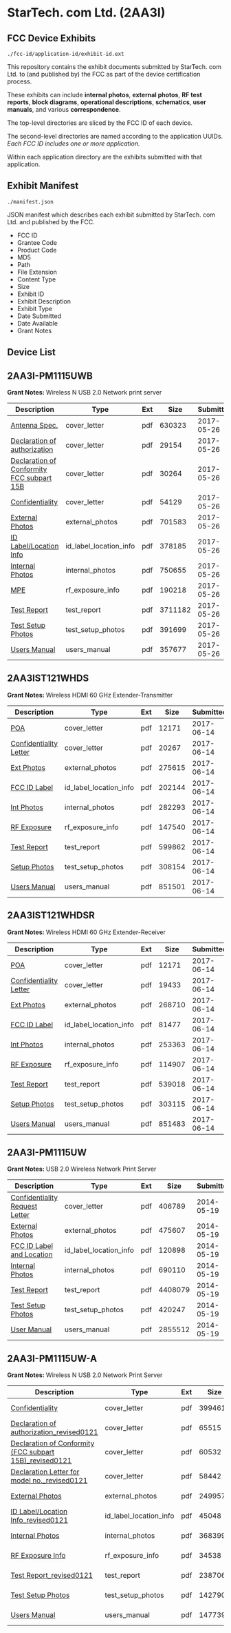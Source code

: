 # StarTech. com Ltd. (2AA3I)
## FCC Device Exhibits

```
./fcc-id/application-id/exhibit-id.ext
```

This repository contains the exhibit documents submitted by StarTech. com Ltd. to (and published by) the FCC as part of the device certification process.

These exhibits can include **internal photos**, **external photos**, **RF test reports**, **block diagrams**, **operational descriptions**, **schematics**, **user manuals**, and various **correspondence**.

The top-level directories are sliced by the FCC ID of each device.

The second-level directories are named according to the application UUIDs. *Each FCC ID includes one or more application.*

Within each application directory are the exhibits submitted with that application. 

## Exhibit Manifest

```
./manifest.json
```

JSON manifest which describes each exhibit submitted by StarTech. com Ltd. and published by the FCC.

- FCC ID
- Grantee Code
- Product Code
- MD5
- Path
- File Extension
- Content Type
- Size
- Exhibit ID
- Exhibit Description
- Exhibit Type
- Date Submitted
- Date Available
- Grant Notes

## Device List
## 2AA3I-PM1115UWB
**Grant Notes:** Wireless N USB 2.0 Network print server

| Description | Type | Ext | Size | Submitted | Available |
| ----------- | ---- | --- | ---- | --------- | --------- |
| [Antenna Spec.](2AA3I-PM1115UWB/43a7a477c804771e7efe757da1e7d1ee/3403904.pdf) | cover_letter | pdf | 630323 | 2017-05-26 | 2017-05-31 |
| [Declaration of authorization](2AA3I-PM1115UWB/43a7a477c804771e7efe757da1e7d1ee/3403913.pdf) | cover_letter | pdf | 29154 | 2017-05-26 | 2017-05-31 |
| [Declaration of Conformity FCC subpart 15B](2AA3I-PM1115UWB/43a7a477c804771e7efe757da1e7d1ee/3403914.pdf) | cover_letter | pdf | 30264 | 2017-05-26 | 2017-05-31 |
| [Confidentiality](2AA3I-PM1115UWB/43a7a477c804771e7efe757da1e7d1ee/3403915.pdf) | cover_letter | pdf | 54129 | 2017-05-26 | 2017-05-31 |
| [External Photos](2AA3I-PM1115UWB/43a7a477c804771e7efe757da1e7d1ee/3403908.pdf) | external_photos | pdf | 701583 | 2017-05-26 | 2017-05-31 |
| [ID Label/Location Info](2AA3I-PM1115UWB/43a7a477c804771e7efe757da1e7d1ee/3403910.pdf) | id_label_location_info | pdf | 378185 | 2017-05-26 | 2017-05-31 |
| [Internal Photos](2AA3I-PM1115UWB/43a7a477c804771e7efe757da1e7d1ee/3403909.pdf) | internal_photos | pdf | 750655 | 2017-05-26 | 2017-05-31 |
| [MPE](2AA3I-PM1115UWB/43a7a477c804771e7efe757da1e7d1ee/3403916.pdf) | rf_exposure_info | pdf | 190218 | 2017-05-26 | 2017-05-31 |
| [Test Report](2AA3I-PM1115UWB/43a7a477c804771e7efe757da1e7d1ee/3403917.pdf) | test_report | pdf | 3711182 | 2017-05-26 | 2017-05-31 |
| [Test Setup Photos](2AA3I-PM1115UWB/43a7a477c804771e7efe757da1e7d1ee/3403912.pdf) | test_setup_photos | pdf | 391699 | 2017-05-26 | 2017-05-31 |
| [Users Manual](2AA3I-PM1115UWB/43a7a477c804771e7efe757da1e7d1ee/3403911.pdf) | users_manual | pdf | 357677 | 2017-05-26 | 2017-05-31 |
## 2AA3IST121WHDS
**Grant Notes:** Wireless HDMI 60 GHz Extender-Transmitter

| Description | Type | Ext | Size | Submitted | Available |
| ----------- | ---- | --- | ---- | --------- | --------- |
| [POA](2AA3IST121WHDS/ae321956583dac571d2ba3b99ac04a8f/3426527.pdf) | cover_letter | pdf | 12171 | 2017-06-14 | 2017-06-14 |
| [Confidentiality Letter](2AA3IST121WHDS/ae321956583dac571d2ba3b99ac04a8f/3426528.pdf) | cover_letter | pdf | 20267 | 2017-06-14 | 2017-06-14 |
| [Ext Photos](2AA3IST121WHDS/ae321956583dac571d2ba3b99ac04a8f/3426530.pdf) | external_photos | pdf | 275615 | 2017-06-14 | 2017-06-14 |
| [FCC ID Label](2AA3IST121WHDS/ae321956583dac571d2ba3b99ac04a8f/3426531.pdf) | id_label_location_info | pdf | 202144 | 2017-06-14 | 2017-06-14 |
| [Int Photos](2AA3IST121WHDS/ae321956583dac571d2ba3b99ac04a8f/3426532.pdf) | internal_photos | pdf | 282293 | 2017-06-14 | 2017-06-14 |
| [RF Exposure](2AA3IST121WHDS/ae321956583dac571d2ba3b99ac04a8f/3426538.pdf) | rf_exposure_info | pdf | 147540 | 2017-06-14 | 2017-06-14 |
| [Test Report](2AA3IST121WHDS/ae321956583dac571d2ba3b99ac04a8f/3426535.pdf) | test_report | pdf | 599862 | 2017-06-14 | 2017-06-14 |
| [Setup Photos](2AA3IST121WHDS/ae321956583dac571d2ba3b99ac04a8f/3426536.pdf) | test_setup_photos | pdf | 308154 | 2017-06-14 | 2017-06-14 |
| [Users Manual](2AA3IST121WHDS/ae321956583dac571d2ba3b99ac04a8f/3426537.pdf) | users_manual | pdf | 851501 | 2017-06-14 | 2017-06-14 |
## 2AA3IST121WHDSR
**Grant Notes:** Wireless HDMI 60 GHz Extender-Receiver

| Description | Type | Ext | Size | Submitted | Available |
| ----------- | ---- | --- | ---- | --------- | --------- |
| [POA](2AA3IST121WHDSR/d51b3d7dcf0154d28bcbd028d570d05a/3426580.pdf) | cover_letter | pdf | 12171 | 2017-06-14 | 2017-06-14 |
| [Confidentiality Letter](2AA3IST121WHDSR/d51b3d7dcf0154d28bcbd028d570d05a/3426581.pdf) | cover_letter | pdf | 19433 | 2017-06-14 | 2017-06-14 |
| [Ext Photos](2AA3IST121WHDSR/d51b3d7dcf0154d28bcbd028d570d05a/3426583.pdf) | external_photos | pdf | 268710 | 2017-06-14 | 2017-06-14 |
| [FCC ID Label](2AA3IST121WHDSR/d51b3d7dcf0154d28bcbd028d570d05a/3426584.pdf) | id_label_location_info | pdf | 81477 | 2017-06-14 | 2017-06-14 |
| [Int Photos](2AA3IST121WHDSR/d51b3d7dcf0154d28bcbd028d570d05a/3426585.pdf) | internal_photos | pdf | 253363 | 2017-06-14 | 2017-06-14 |
| [RF Exposure](2AA3IST121WHDSR/d51b3d7dcf0154d28bcbd028d570d05a/3426588.pdf) | rf_exposure_info | pdf | 114907 | 2017-06-14 | 2017-06-14 |
| [Test Report](2AA3IST121WHDSR/d51b3d7dcf0154d28bcbd028d570d05a/3426589.pdf) | test_report | pdf | 539018 | 2017-06-14 | 2017-06-14 |
| [Setup Photos](2AA3IST121WHDSR/d51b3d7dcf0154d28bcbd028d570d05a/3426590.pdf) | test_setup_photos | pdf | 303115 | 2017-06-14 | 2017-06-14 |
| [Users Manual](2AA3IST121WHDSR/d51b3d7dcf0154d28bcbd028d570d05a/3426591.pdf) | users_manual | pdf | 851483 | 2017-06-14 | 2017-06-14 |
## 2AA3I-PM1115UW
**Grant Notes:** USB 2.0 Wireless Network Print Server

| Description | Type | Ext | Size | Submitted | Available |
| ----------- | ---- | --- | ---- | --------- | --------- |
| [Confidentiality Request Letter](2AA3I-PM1115UW/515ee1642a2d7bb4fc4b4dd98977b687/2270744.pdf) | cover_letter | pdf | 406789 | 2014-05-19 | 2014-05-19 |
| [External Photos](2AA3I-PM1115UW/515ee1642a2d7bb4fc4b4dd98977b687/2270745.pdf) | external_photos | pdf | 475607 | 2014-05-19 | 2014-05-19 |
| [FCC ID Label and Location](2AA3I-PM1115UW/515ee1642a2d7bb4fc4b4dd98977b687/2270747.pdf) | id_label_location_info | pdf | 120898 | 2014-05-19 | 2014-05-19 |
| [Internal Photos](2AA3I-PM1115UW/515ee1642a2d7bb4fc4b4dd98977b687/2270746.pdf) | internal_photos | pdf | 690110 | 2014-05-19 | 2014-05-19 |
| [Test Report](2AA3I-PM1115UW/515ee1642a2d7bb4fc4b4dd98977b687/2270749.pdf) | test_report | pdf | 4408079 | 2014-05-19 | 2014-05-19 |
| [Test Setup Photos](2AA3I-PM1115UW/515ee1642a2d7bb4fc4b4dd98977b687/2270748.pdf) | test_setup_photos | pdf | 420247 | 2014-05-19 | 2014-05-19 |
| [User Manual](2AA3I-PM1115UW/515ee1642a2d7bb4fc4b4dd98977b687/2270750.pdf) | users_manual | pdf | 2855512 | 2014-05-19 | 2014-05-19 |
## 2AA3I-PM1115UW-A
**Grant Notes:** Wireless N USB 2.0 Network Print Server

| Description | Type | Ext | Size | Submitted | Available |
| ----------- | ---- | --- | ---- | --------- | --------- |
| [Confidentiality](2AA3I-PM1115UW-A/9b523fc47f37561ec4cd5566873a7f68/2864190.pdf) | cover_letter | pdf | 399461 | 2016-01-06 | 2016-01-29 |
| [Declaration of authorization_revised0121](2AA3I-PM1115UW-A/9b523fc47f37561ec4cd5566873a7f68/2879480.pdf) | cover_letter | pdf | 65515 | 2016-01-21 | 2016-01-29 |
| [Declaration of Conformity (FCC subpart 15B)_revised0121](2AA3I-PM1115UW-A/9b523fc47f37561ec4cd5566873a7f68/2879481.pdf) | cover_letter | pdf | 60532 | 2016-01-21 | 2016-01-29 |
| [Declaration Letter for model no._revised0121](2AA3I-PM1115UW-A/9b523fc47f37561ec4cd5566873a7f68/2879482.pdf) | cover_letter | pdf | 58442 | 2016-01-21 | 2016-01-29 |
| [External Photos](2AA3I-PM1115UW-A/9b523fc47f37561ec4cd5566873a7f68/2864180.pdf) | external_photos | pdf | 2499573 | 2016-01-06 | 2016-03-14 |
| [ID Label/Location Info_revised0121](2AA3I-PM1115UW-A/9b523fc47f37561ec4cd5566873a7f68/2879483.pdf) | id_label_location_info | pdf | 45048 | 2016-01-21 | 2016-01-29 |
| [Internal Photos](2AA3I-PM1115UW-A/9b523fc47f37561ec4cd5566873a7f68/2864181.pdf) | internal_photos | pdf | 3683992 | 2016-01-06 | 2016-01-29 |
| [RF Exposure Info](2AA3I-PM1115UW-A/9b523fc47f37561ec4cd5566873a7f68/2864191.pdf) | rf_exposure_info | pdf | 34538 | 2016-01-06 | 2016-01-29 |
| [Test Report_revised0121](2AA3I-PM1115UW-A/9b523fc47f37561ec4cd5566873a7f68/2879484.pdf) | test_report | pdf | 2387069 | 2016-01-21 | 2016-01-29 |
| [Test Setup Photos](2AA3I-PM1115UW-A/9b523fc47f37561ec4cd5566873a7f68/2865270.pdf) | test_setup_photos | pdf | 1427900 | 2016-01-07 | 2016-03-14 |
| [Users Manual](2AA3I-PM1115UW-A/9b523fc47f37561ec4cd5566873a7f68/2864179.pdf) | users_manual | pdf | 1477391 | 2016-01-06 | 2016-01-29 |

